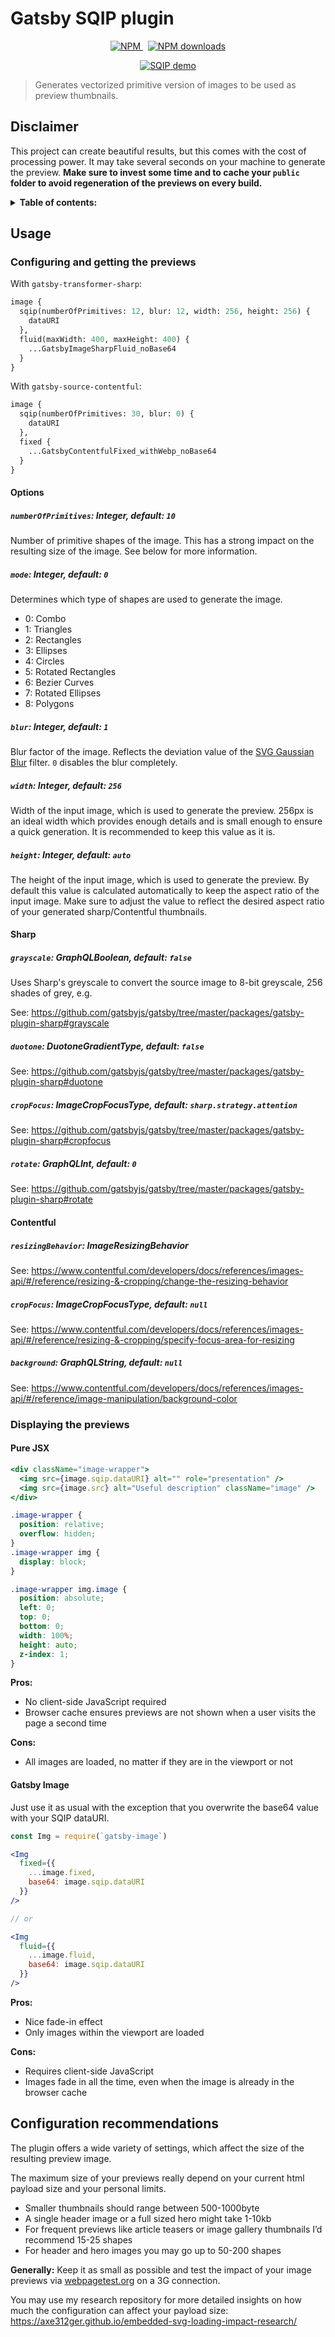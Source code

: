 # Gatsby SQIP plugin

<p align="center">
  <a href="https://www.npmjs.com/package/gatsby-transformer-sqip">
    <img src="https://img.shields.io/npm/v/gatsby-transformer-sqip.svg" alt="NPM">
  </a>
  &nbsp;
  <a href="http://npm-stat.com/charts.html?package=gatsby-transformer-sqip">
    <img src="https://img.shields.io/npm/dm/gatsby-transformer-sqip.svg" alt="NPM downloads">
  </a>
</p>

<p align="center">
  <a href="demo.mp4">
    <img src="demo.gif" alt="SQIP demo" />
  </a>
</p>

> Generates vectorized primitive version of images to be used as preview thumbnails.

## Disclaimer

This project can create beautiful results, but this comes with the cost of processing power. It may take several seconds on your machine to generate the preview. **Make sure to invest some time and to cache your `public` folder to avoid regeneration of the previews on every build.**

<details>
<summary><strong>Table of contents:</strong></summary>

- [Usage](#usage)
  - [Configuring and getting the previews](#configuring-and-getting-the-previews)
    - [Options](#options)
    - [Sharp](#sharp)
    - [Contentful](#contentful)
  - [Displaying the previews](#displaying-the-previews)
    - [Pure JSX](#pure-jsx)
    - [Gatsby Image](#gatsby-image)
- [Configuration recommendations](#configuration-recommendations)

</details>

## Usage

### Configuring and getting the previews

With `gatsby-transformer-sharp`:

```graphql
image {
  sqip(numberOfPrimitives: 12, blur: 12, width: 256, height: 256) {
    dataURI
  },
  fluid(maxWidth: 400, maxHeight: 400) {
    ...GatsbyImageSharpFluid_noBase64
  }
}
```

With `gatsby-source-contentful`:

```graphql
image {
  sqip(numberOfPrimitives: 30, blur: 0) {
    dataURI
  },
  fixed {
    ...GatsbyContentfulFixed_withWebp_noBase64
  }
}
```

#### Options

##### `numberOfPrimitives`: Integer, default: `10`

Number of primitive shapes of the image. This has a strong impact on the resulting size of the image. See below for more information.

##### `mode`: Integer, default: `0`

Determines which type of shapes are used to generate the image.

- 0: Combo
- 1: Triangles
- 2: Rectangles
- 3: Ellipses
- 4: Circles
- 5: Rotated Rectangles
- 6: Bezier Curves
- 7: Rotated Ellipses
- 8: Polygons

##### `blur`: Integer, default: `1`

Blur factor of the image. Reflects the deviation value of the [SVG Gaussian Blur](https://developer.mozilla.org/en-US/docs/Web/SVG/Element/feGaussianBlur) filter. `0` disables the blur completely.

##### `width`: Integer, default: `256`

Width of the input image, which is used to generate the preview. 256px is an ideal width which provides enough details and is small enough to ensure a quick generation. It is recommended to keep this value as it is.

##### `height`: Integer, default: `auto`

The height of the input image, which is used to generate the preview. By default this value is calculated automatically to keep the aspect ratio of the input image. Make sure to adjust the value to reflect the desired aspect ratio of your generated sharp/Contentful thumbnails.

#### Sharp

##### `grayscale`: GraphQLBoolean, default: `false`

Uses Sharp's greyscale to convert the source image to 8-bit greyscale, 256 shades of grey, e.g.

See: https://github.com/gatsbyjs/gatsby/tree/master/packages/gatsby-plugin-sharp#grayscale

##### `duotone`: DuotoneGradientType, default: `false`

See: https://github.com/gatsbyjs/gatsby/tree/master/packages/gatsby-plugin-sharp#duotone

##### `cropFocus`: ImageCropFocusType, default: `sharp.strategy.attention`

See: https://github.com/gatsbyjs/gatsby/tree/master/packages/gatsby-plugin-sharp#cropfocus

##### `rotate`: GraphQLInt, default: `0`

See: https://github.com/gatsbyjs/gatsby/tree/master/packages/gatsby-plugin-sharp#rotate

#### Contentful

##### `resizingBehavior`: ImageResizingBehavior

See: https://www.contentful.com/developers/docs/references/images-api/#/reference/resizing-&-cropping/change-the-resizing-behavior

##### `cropFocus`: ImageCropFocusType, default: `null`

See: https://www.contentful.com/developers/docs/references/images-api/#/reference/resizing-&-cropping/specify-focus-area-for-resizing

##### `background`: GraphQLString, default: `null`

See: https://www.contentful.com/developers/docs/references/images-api/#/reference/image-manipulation/background-color

### Displaying the previews

#### Pure JSX

```jsx
<div className="image-wrapper">
  <img src={image.sqip.dataURI} alt="" role="presentation" />
  <img src={image.src} alt="Useful description" className="image" />
</div>
```

```css
.image-wrapper {
  position: relative;
  overflow: hidden;
}
.image-wrapper img {
  display: block;
}

.image-wrapper img.image {
  position: absolute;
  left: 0;
  top: 0;
  bottom: 0;
  width: 100%;
  height: auto;
  z-index: 1;
}
```

**Pros:**

- No client-side JavaScript required
- Browser cache ensures previews are not shown when a user visits the page a second time

**Cons:**

- All images are loaded, no matter if they are in the viewport or not

#### Gatsby Image

Just use it as usual with the exception that you overwrite the base64 value with your SQIP dataURI.

```jsx
const Img = require(`gatsby-image`)

<Img
  fixed={{
    ...image.fixed,
    base64: image.sqip.dataURI
  }}
/>

// or

<Img
  fluid={{
    ...image.fluid,
    base64: image.sqip.dataURI
  }}
/>
```

**Pros:**

- Nice fade-in effect
- Only images within the viewport are loaded

**Cons:**

- Requires client-side JavaScript
- Images fade in all the time, even when the image is already in the browser cache

## Configuration recommendations

The plugin offers a wide variety of settings, which affect the size of the resulting preview image.

The maximum size of your previews really depend on your current html payload size and your personal limits.

- Smaller thumbnails should range between 500-1000byte
- A single header image or a full sized hero might take 1-10kb
- For frequent previews like article teasers or image gallery thumbnails I’d recommend 15-25 shapes
- For header and hero images you may go up to 50-200 shapes

**Generally:** Keep it as small as possible and test the impact of your image previews via [webpagetest.org](https://www.webpagetest.org/) on a 3G connection.

You may use my research repository for more detailed insights on how much the configuration can affect your payload size: https://axe312ger.github.io/embedded-svg-loading-impact-research/
